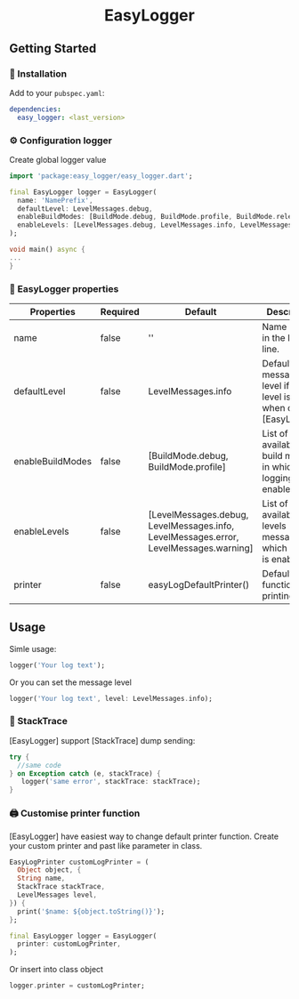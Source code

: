 <h1 align="center"> 
EasyLogger
</h1>

## Getting Started

### 🔩 Installation

Add to your `pubspec.yaml`:

```yaml
dependencies:
  easy_logger: <last_version>
```

### ⚙️ Configuration logger

Create global logger value

```dart
import 'package:easy_logger/easy_logger.dart';

final EasyLogger logger = EasyLogger(
  name: 'NamePrefix',
  defaultLevel: LevelMessages.debug,
  enableBuildModes: [BuildMode.debug, BuildMode.profile, BuildMode.release],
  enableLevels: [LevelMessages.debug, LevelMessages.info, LevelMessages.error, LevelMessages.warning],
);

void main() async {
...
}
```

### 📜 EasyLogger properties

| Properties       | Required | Default                   | Description |
| ---------------- | -------- | ------------------------- | ----------- |
| name             | false    | ''                      | Name prefix in the logging line. |
| defaultLevel     | false    | LevelMessages.info | Default message level if no level is set when call [EasyLogger]. |
| enableBuildModes | false    | [BuildMode.debug, BuildMode.profile] | List of available build modes in which logging is enabled. |
| enableLevels     | false    | [LevelMessages.debug, LevelMessages.info, LevelMessages.error, LevelMessages.warning] | List of available levels messages in which logging is enabled. |
| printer          | false    | easyLogDefaultPrinter() | Default function printing. |

## Usage

Simle usage:

```dart
logger('Your log text');
```

Or you can set the message level

```dart
logger('Your log text', level: LevelMessages.info);
```


### 🐛 StackTrace

[EasyLogger] support [StackTrace] dump sending:

```dart
try {
  //same code
} on Exception catch (e, stackTrace) {
   logger('same error', stackTrace: stackTrace);
}
```


### 🖨️ Customise printer function

[EasyLogger] have easiest way to change default printer function.
Create your custom printer and past like parameter in class.

```dart
EasyLogPrinter customLogPrinter = (
  Object object, {
  String name,
  StackTrace stackTrace,
  LevelMessages level,
}) {
  print('$name: ${object.toString()}');
};

final EasyLogger logger = EasyLogger(
  printer: customLogPrinter,
);
```
Or insert into class object

```dart
logger.printer = customLogPrinter;
```